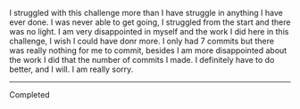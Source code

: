 I struggled with this challenge more than I have struggle in anything I have ever done. I was never able to get going, I struggled from the start and there was no light. I am very disappointed in myself and the work I did here in this challenge, I wish I could have donr more. I only had 7 commits but there was really nothing for me to commit, besides I am more disappointed about the work I did that the number of commits I made. I definitely have to do better, and I will. I am really sorry.

-----------------------------------
Completed
